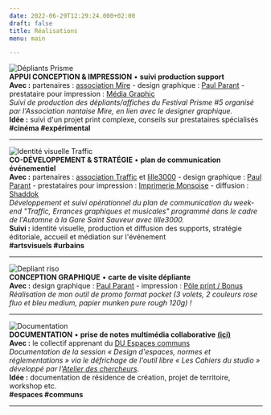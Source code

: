 ```yaml
---
date: 2022-06-29T12:29:24.000+02:00
draft: false
title: Réalisations
menu: main

---
```

![Dépliants Prisme](/images/prisme.jpg "Prisme")  
**APPUI CONCEPTION & IMPRESSION** • **suivi production support**  
**Avec :** partenaires : [association Mire](https://www.mire-exp.org/en/ "Association Mire") - design graphique : [Paul Parant](https://paulparant.com/ "Paul Parant") - prestataire pour impression : [Média Graphic](http://www.e-media-graphic.com/ "Média Graphic")  
_Suivi de production des dépliants/affiches du Festival Prisme #5 organisé par l'Association nantaise Mire, en lien avec le designer graphique._  
**Idée :** suivi d'un projet print complexe, conseils sur prestataires spécialisés  
**#cinéma #expérimental**

***

![Identité visuelle Traffic](/images/traffic-ok.jpg "Traffic")  
**CO-DÉVELOPPEMENT & STRATÉGIE** • **plan de communication événementiel**  
**Avec :** partenaires : [association Traffic](https://www.facebook.com/asso.traffic "Traffic") et [lille3000](https://www.lille3000.eu/portail/ "lille3000") - design graphique : [Paul Parant](https://paulparant.com/ "Paul Parant") - prestataires pour impression : [Imprimerie Monsoise](http://www.imprimerie-monsoise.com/ "Imprimerie Monsoise") - diffusion : [Shaddok](http://www.shaddok.com/ "Shaddok")  
_Développement et suivi opérationnel du plan de communication du week-end "Traffic, Errances graphiques et musicales" programmé dans le cadre de l'Automne à la Gare Saint Sauveur avec lille3000._  
**Suivi :** identité visuelle, production et diffusion des supports, stratégie éditoriale, accueil et médiation sur l'événement  
**#artsvisuels #urbains**

***

![](/images/depliant_ok.jpg "Depliant riso")  
**CONCEPTION GRAPHIQUE** • **carte de visite dépliante**  
**Avec :** design graphique : [Paul Parant](https://paulparant.com/ "Paul Parant") - impression : [Pôle print / Bonus](https://www.collectifbonus.fr/pole-print/ "Bonus")  
_Réalisation de mon outil de promo format pocket (3 volets, 2 couleurs rose fluo et bleu medium, papier munken pure rough 120g) !_

***

![](/images/documentation_ok.jpg "Documentation")  
**DOCUMENTATION** • **prise de notes multimédia collaborative** [**(ici)**](https://espaces-communs.fr/design-despaces-normes-et-reglementations/ "Les Cahiers du studio")  
**Avec :** le collectif apprenant du [DU Espaces communs](https://yeswecamp.org/se-former/ "Espaces communs")  
_Documentation de la session « Design d'espaces, normes et réglementations » via le défrichage de l'outil libre « Les Cahiers du studio » développé par l'_[_Atelier des chercheurs_](https://latelier-des-chercheurs.fr/ "Atelier des chercheurs").  
**Idée :** documentation de résidence de création, projet de territoire, workshop etc.  
**#espaces #communs**

***